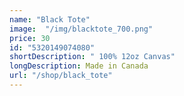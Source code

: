 ```yaml
---
name: "Black Tote"
image:  "/img/blacktote_700.png"
price: 30
id: "5320149074080"
shortDescription: " 100% 12oz Canvas"
longDescription: Made in Canada
url: "/shop/black_tote"
---
```


